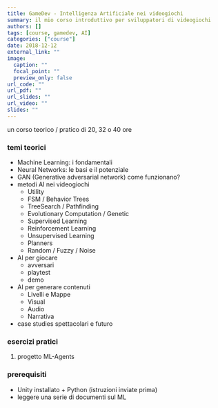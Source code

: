 ```yaml
---
title: GameDev - Intelligenza Artificiale nei videogiochi
summary: il mio corso introduttivo per sviluppatori di videogiochi
authors: []
tags: [course, gamedev, AI]
categories: ["course"]
date: 2018-12-12
external_link: ""
image:
  caption: ""
  focal_point: ""
  preview_only: false
url_code: ""
url_pdf: ""
url_slides: ""
url_video: ""
slides: ""
---
```


un corso teorico / pratico di 20, 32 o 40 ore

### temi teorici
- Machine Learning: i fondamentali
- Neural Networks: le basi e il potenziale
- GAN (Generative adversarial network) come funzionano?
- metodi AI nei videogiochi
  - Utility
  - FSM / Behavior Trees 
  - TreeSearch / Pathfinding
  - Evolutionary Computation / Genetic
  - Supervised Learning
  - Reinforcement Learning
  - Unsupervised Learning
  - Planners
  - Random / Fuzzy / Noise
- AI per giocare 
  - avversari
  - playtest
  - demo
- AI per generare contenuti
  - Livelli e Mappe
  - Visual
  - Audio
  - Narrativa
- case studies spettacolari e futuro

### esercizi pratici
1. progetto ML-Agents

### prerequisiti
- Unity installato + Python (istruzioni inviate prima)
- leggere una serie di documenti sul ML
